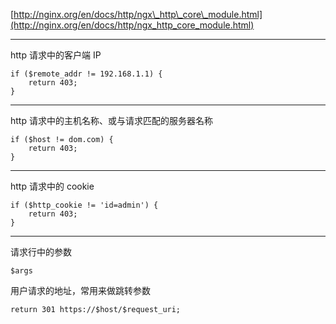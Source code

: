 [http://nginx.org/en/docs/http/ngx\_http\_core\_module.html](http://nginx.org/en/docs/http/ngx_http_core_module.html)

---

http 请求中的客户端 IP

```
if ($remote_addr != 192.168.1.1) {
    return 403;
}
```

---

http 请求中的主机名称、或与请求匹配的服务器名称

```
if ($host != dom.com) {
    return 403;
}
```

---

http 请求中的 cookie

```
if ($http_cookie != 'id=admin') {
    return 403;
}
```

---

请求行中的参数

```
$args
```

用户请求的地址，常用来做跳转参数

```
return 301 https://$host/$request_uri;
```


